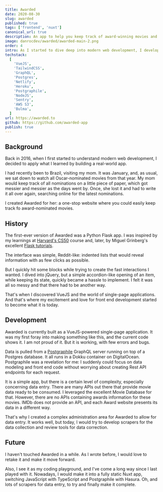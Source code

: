 ```yaml
---
title: Awarded
date: 2020-08-30
slug: awarded
published: true
tags: ['frontend', 'nuxt']
canonical_url: true
description: An app to help you keep track of award-winning movies and books.
image: danrocdev/awarded/awarded-main-2.png
order: 4
intro: As I started to dive deep into modern web development, I developed Awarded as a testing ground for my newly-acquired skills.
techstack:
  [
    'VueJS',
    'TailwindCSS',
    'GraphQL',
    'Postgres',
    'Netlify',
    'Heroku',
    'Postgraphile',
    'NodeJS',
    'Sentry',
    'AWS S3',
    'Bulma',
  ]
url: https://awarded.to
github: https://github.com/awarded-app
publish: true
---
```


## Background

Back in 2016, when I first started to understand modern web development, I decided to apply what I learned by building a real-world app.

I had recently been to Brazil, visiting my mom. It was January, and, as usual, we sat down to watch all Oscar-nominated movies from that year. My mom would keep track of all nominations on a little piece of paper, which got messier and messier as the days went by. Once, she lost it and had to write it all over again, searching online for the latest nominations.

I created Awarded for her: a one-stop website where you could easily keep track fo award-nominated movies.

<base-img id="danrocdev/awarded-banner.jpg" alt="Banner for Awarded"></base-img>

## History

The first-ever version of Awarded was a Python Flask app. I was inspired by my learnings at [Harvard's CS50](https://online-learning.harvard.edu/course/cs50-introduction-computer-science?delta=0) course and, later, by Miguel Grinberg's excellent [Flask tutorials](https://blog.miguelgrinberg.com/post/the-flask-mega-tutorial-part-i-hello-world).

The interface was simple, Reddit-like: indented lists that would reveal information with as few clicks as possible.

But I quickly hit some blocks while trying to create the fast interactions I wanted. I dived into jQuery, but a simple accordion-like opening of an item, while keeping its state, quickly became a hassle to implement. I felt it was all so messy and that there had to be another way.

That's when I discovered VueJS and the world of single-page applications. And that's where my excitement and love for front end development started to become what it is today.

## Development

Awarded is currently built as a VueJS-powered single-page application. It was my first foray into making something like this, and the current code shows it. I am not proud of it. But it is working, with few errors and bugs.

<base-img id="awarded/awarded-home.png" alt="Screenshot of the homepage of Awarded"></base-img>

Data is pulled from a [Postgraphile](https://www.graphile.org/postgraphile/) GraphQL server running on top of a Postgres database. It all runs in a Dokku container on DigitalOcean. Postgraphile was a revelation for me: I suddenly could focus on data modeling and front end code without worrying about creating Rest API endpoints for each request.

<base-img id="awarded/movies-01-awards-list.png" alt="Screenshot of Awarded"></base-img>

It is a simple app, but there is a certain level of complexity, especially concerning data entry. There are many APIs out there that provide movie data ready to be consumed. I leveraged the excellent Movie Database for that. However, there are no APIs containing awards information for these movies. IMDb does not provide an API, and each Award website presents its data in a different way.

<base-img id="awarded/movies-03-edition-winners.png" alt="Screenshot of Awarded"></base-img>

That's why I created a complex administration area for Awarded to allow for data entry. It works well, but today, I would try to develop scrapers for the data collection and review tools for data correction.

## Future

I haven't touched Awarded in a while. As I wrote before, I would love to retake it and make it move forward.

Also, I see it as my coding playground, and I've come a long way since I last played with it. Nowadays, I would make it into a fully static Nuxt app, switching JavaScript with TypeScript and Postgraphile with Hasura. Oh, and lots of scrapers for data entry, to try and finally make it complete.

<base-img id="awarded/books-03-edition.png" alt="Screenshot of Awarded"></base-img>
